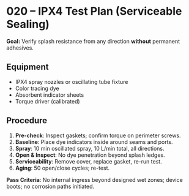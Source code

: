 # 020 – IPX4 Test Plan (Serviceable Sealing)

**Goal:** Verify splash resistance from any direction **without** permanent adhesives.

## Equipment
- IPX4 spray nozzles or oscillating tube fixture  
- Color tracing dye  
- Absorbent indicator sheets  
- Torque driver (calibrated)

## Procedure
1. **Pre-check**: Inspect gaskets; confirm torque on perimeter screws.  
2. **Baseline**: Place dye indicators inside around seams and ports.  
3. **Spray**: 10 min oscillated spray, 10 L/min total, all directions.  
4. **Open & Inspect**: No dye penetration beyond splash ledges.  
5. **Serviceability**: Remove cover, replace gasket, re-run test.  
6. **Aging**: 50 open/close cycles; re-test.

**Pass Criteria**: No internal ingress beyond designed wet zones; device boots; no corrosion paths initiated.
